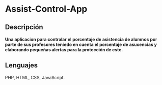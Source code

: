 # Assist-Control-App

## Descripción

#### Una aplicacion para controlar el porcentaje de asistencia de alumnos por parte de sus profesores teniedo en cuenta el porcentaje de asucencias y elaborando pequeñas alertas para la protección de este.

## Lenguajes

####

PHP, HTML, CSS, JavaScript.

